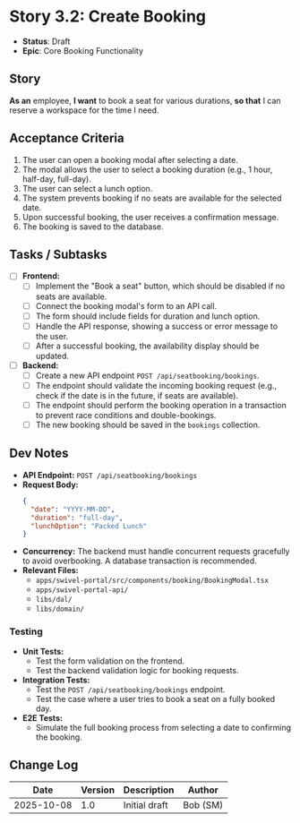# Story 3.2: Create Booking

- **Status**: Draft
- **Epic**: Core Booking Functionality

## Story

**As an** employee,
**I want** to book a seat for various durations,
**so that** I can reserve a workspace for the time I need.

## Acceptance Criteria

1. The user can open a booking modal after selecting a date.
2. The modal allows the user to select a booking duration (e.g., 1 hour, half-day, full-day).
3. The user can select a lunch option.
4. The system prevents booking if no seats are available for the selected date.
5. Upon successful booking, the user receives a confirmation message.
6. The booking is saved to the database.

## Tasks / Subtasks

- [ ] **Frontend:**
  - [ ] Implement the "Book a seat" button, which should be disabled if no seats are available.
  - [ ] Connect the booking modal's form to an API call.
  - [ ] The form should include fields for duration and lunch option.
  - [ ] Handle the API response, showing a success or error message to the user.
  - [ ] After a successful booking, the availability display should be updated.
- [ ] **Backend:**
  - [ ] Create a new API endpoint `POST /api/seatbooking/bookings`.
  - [ ] The endpoint should validate the incoming booking request (e.g., check if the date is in the future, if seats are available).
  - [ ] The endpoint should perform the booking operation in a transaction to prevent race conditions and double-bookings.
  - [ ] The new booking should be saved in the `bookings` collection.

## Dev Notes

- **API Endpoint:** `POST /api/seatbooking/bookings`
- **Request Body:**
  ```json
  {
    "date": "YYYY-MM-DD",
    "duration": "full-day",
    "lunchOption": "Packed Lunch"
  }
  ```
- **Concurrency:** The backend must handle concurrent requests gracefully to avoid overbooking. A database transaction is recommended.
- **Relevant Files:**
  - `apps/swivel-portal/src/components/booking/BookingModal.tsx`
  - `apps/swivel-portal-api/`
  - `libs/dal/`
  - `libs/domain/`

### Testing

- **Unit Tests:**
  - Test the form validation on the frontend.
  - Test the backend validation logic for booking requests.
- **Integration Tests:**
  - Test the `POST /api/seatbooking/bookings` endpoint.
  - Test the case where a user tries to book a seat on a fully booked day.
- **E2E Tests:**
  - Simulate the full booking process from selecting a date to confirming the booking.

## Change Log

| Date | Version | Description | Author |
| --- | --- | --- | --- |
| 2025-10-08 | 1.0 | Initial draft | Bob (SM) |
